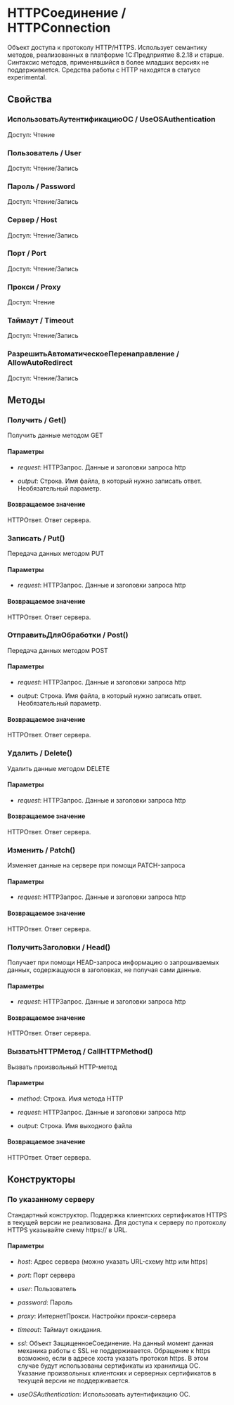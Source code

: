 
# HTTPСоединение / HTTPConnection
      

      
    
    
Объект доступа к протоколу HTTP/HTTPS.
Использует семантику методов, реализованных в платформе 1С:Предприятие 8.2.18 и старше.
Синтаксис методов, применявшийся в более младших версиях не поддерживается.
Средства работы с HTTP находятся в статусе experimental.


  
  
## Свойства
    
### ИспользоватьАутентификациюОС / UseOSAuthentication
Доступ: Чтение
### Пользователь / User
Доступ: Чтение/Запись
### Пароль / Password
Доступ: Чтение/Запись
### Сервер / Host
Доступ: Чтение/Запись
### Порт / Port
Доступ: Чтение/Запись
### Прокси / Proxy
Доступ: Чтение
### Таймаут / Timeout
Доступ: Чтение/Запись
### РазрешитьАвтоматическоеПеренаправление / AllowAutoRedirect
Доступ: Чтение/Запись
## Методы
    
### Получить / Get()
    
    
    
Получить данные методом GET


  
  
#### Параметры

* *request*: HTTPЗапрос. Данные и заголовки запроса http

* *output*: Строка. Имя файла, в который нужно записать ответ. Необязательный параметр.

#### Возвращаемое значение

HTTPОтвет. Ответ сервера.

  
### Записать / Put()
    
    
    
Передача данных методом PUT


  
  
#### Параметры

* *request*: HTTPЗапрос. Данные и заголовки запроса http

#### Возвращаемое значение

HTTPОтвет. Ответ сервера.

  
### ОтправитьДляОбработки / Post()
    
    
    
Передача данных методом POST


  
  
#### Параметры

* *request*: HTTPЗапрос. Данные и заголовки запроса http

* *output*: Строка. Имя файла, в который нужно записать ответ. Необязательный параметр.

#### Возвращаемое значение

HTTPОтвет. Ответ сервера.

  
### Удалить / Delete()
    
    
    
Удалить данные методом DELETE


  
  
#### Параметры

* *request*: HTTPЗапрос. Данные и заголовки запроса http

#### Возвращаемое значение

HTTPОтвет. Ответ сервера.

  
### Изменить / Patch()
    
    
    
Изменяет данные на сервере при помощи PATCH-запроса


  
  
#### Параметры

* *request*: HTTPЗапрос. Данные и заголовки запроса http

#### Возвращаемое значение

HTTPОтвет. Ответ сервера.

  
### ПолучитьЗаголовки / Head()
    
    
    
Получает при помощи HEAD-запроса информацию о запрошиваемых данных, содержащуюся в заголовках, не получая сами данные.


  
  
#### Параметры

* *request*: HTTPЗапрос. Данные и заголовки запроса http

#### Возвращаемое значение

HTTPОтвет. Ответ сервера.

  
### ВызватьHTTPМетод / CallHTTPMethod()
    
    
    
Вызвать произвольный HTTP-метод


  
  
#### Параметры

* *method*: Строка. Имя метода HTTP

* *request*: HTTPЗапрос. Данные и заголовки запроса http

* *output*: Строка. Имя выходного файла

#### Возвращаемое значение

HTTPОтвет. Ответ сервера.

  
## Конструкторы

  
### По указанному серверу
    
    
Стандартный конструктор. Поддержка клиентских сертификатов HTTPS в текущей версии не реализована.
Для доступа к серверу по протоколу HTTPS указывайте схему https:// в URL.


  
  
#### Параметры

* *host*: Адрес сервера (можно указать URL-схему http или https)

* *port*: Порт сервера

* *user*: Пользователь

* *password*: Пароль

* *proxy*: ИнтернетПрокси. Настройки прокси-сервера

* *timeout*: Таймаут ожидания.

* *ssl*: Объект ЗащищенноеСоединение. На данный момент данная механика работы с SSL не поддерживается.
Обращение к https возможно, если в адресе хоста указать протокол https. В этом случае будут использованы сертификаты из хранилища ОС.
Указание произвольных клиентских и серверных сертификатов в текущей версии не поддерживается.

* *useOSAuthentication*: Использовать аутентификацию ОС.

    